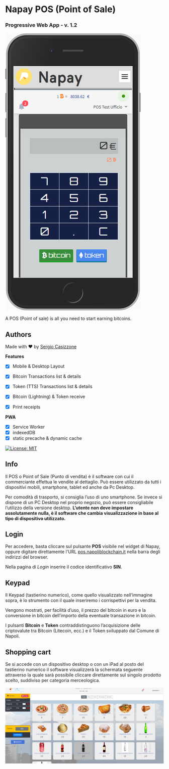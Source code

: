 # Napay POS (Point of Sale)

### Progressive Web App - v. 1.2

![Screenshot of NaPay PWA app](images/screenshot-pos.png)

A POS (Point of sale) is all you need to start earning bitcoins.


## Authors
Made with ❤️ by [Sergio Casizzone](https://sergiocasizzone.it)



**Features**

- [x] Mobile & Desktop Layout
- [x] Bitcoin Transactions list & details
- [x] Token (TTS) Transactions list & details
- [x] Bitcoin (Lightning) & Token receive
- [x] Print receipts



**PWA**

- [x] Service Worker
- [x] indexedDB
- [x] static precache & dynamic cache

[![License: MIT](https://img.shields.io/badge/License-MIT-lightgrey.svg)](https://opensource.org/licenses/MIT)



## Info

Il POS o Point of Sale (Punto di vendita) è il software con cui il commerciante effettua le vendite al dettaglio. Può essere utilizzato da tutti i dispositivi mobili, smartphone, tablet ed anche da Pc Desktop.

Per comodità di trasporto, si consiglia l’uso di uno smartphone. Se invece si dispone di un PC Desktop nel proprio negozio, può essere consigliabile l’utilizzo della versione desktop. **L’utente non deve impostare assolutamente nulla, è il software che cambia visualizzazione in base al tipo di dispositivo utilizzato.**


## Login

Per accedere, basta cliccare sul pulsante **POS** visibile nel widget di Napay, oppure digitare direttamente l'URL [pos.napoliblockchain.it](https://pos.napoliblockchain.it) nella barra degli indirizzi del browser.

Nella pagina di *Login* inserire il codice identificativo **SIN**.



## **Keypad**

Il Keypad (tastierino numerico), come quello visualizzato nell’immagine sopra, è lo strumento con il quale inseriremo i corrispettivi per la vendita.

Vengono mostrati, per facilità d’uso, il prezzo del bitcoin in euro e la conversione in bitcoin dell’importo della eventuale transazione in bitcoin.

I pulsanti **Bitcoin**  e **Token** contraddistinguono l’acquisizione delle criptovalute tra Bitcoin (Litecoin, ecc.) e il Token sviluppato dal Comune di Napoli.



## **Shopping cart**

Se si accede con un dispositivo desktop o con un iPad al posto del tastierino numerico il software visualizzerà la schermata seguente attraverso la quale sarà possibile cliccare direttamente sul singolo prodotto scelto, suddiviso per categoria merceologica.

![Shopping cart](images/shopping-cart.png)
